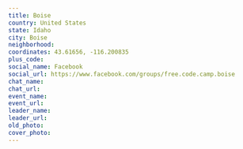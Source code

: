 ```yaml
---
title: Boise
country: United States
state: Idaho
city: Boise
neighborhood: 
coordinates: 43.61656, -116.200835
plus_code:
social_name: Facebook
social_url: https://www.facebook.com/groups/free.code.camp.boise
chat_name:
chat_url:
event_name:
event_url:
leader_name:
leader_url:
old_photo: 
cover_photo:
---
```

